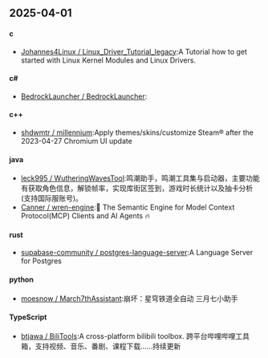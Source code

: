 ## 2025-04-01
#### c
* [Johannes4Linux / Linux_Driver_Tutorial_legacy](https://github.com/Johannes4Linux/Linux_Driver_Tutorial_legacy):A Tutorial how to get started with Linux Kernel Modules and Linux Drivers.
#### c#
* [BedrockLauncher / BedrockLauncher](https://github.com/BedrockLauncher/BedrockLauncher):
#### c++
* [shdwmtr / millennium](https://github.com/shdwmtr/millennium):Apply themes/skins/customize Steam® after the 2023-04-27 Chromium UI update
#### java
* [leck995 / WutheringWavesTool](https://github.com/leck995/WutheringWavesTool):鸣潮助手，鸣潮工具集与启动器，主要功能有获取角色信息，解锁帧率，实现库街区签到，游戏时长统计以及抽卡分析(支持国际服账号)。
* [Canner / wren-engine](https://github.com/Canner/wren-engine):🤖 The Semantic Engine for Model Context Protocol(MCP) Clients and AI Agents 🔥
#### rust
* [supabase-community / postgres-language-server](https://github.com/supabase-community/postgres-language-server):A Language Server for Postgres
#### python
* [moesnow / March7thAssistant](https://github.com/moesnow/March7thAssistant):崩坏：星穹铁道全自动 三月七小助手
#### TypeScript
* [btjawa / BiliTools](https://github.com/btjawa/BiliTools):A cross-platform bilibili toolbox. 跨平台哔哩哔哩工具箱，支持视频、音乐、番剧、课程下载……持续更新
